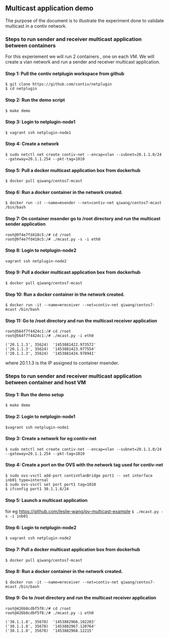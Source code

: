 ## Multicast application demo
The purpose of the document is to illustrate the experiment done to validate
multicast in a contiv network.

### Steps to run sender and receiver multicast application between containers
For this experiement we will run 2 containers , one on each VM. We will create a vlan network
and run a sender and receiver multicast application.

#### Step 1: Pull the contiv netplugin workspace from github
```
$ git clone https://github.com/contiv/netplugin
$ cd netplugin
```

#### Step 2: Run the demo script
`$ make demo`

#### Step 3: Login to netplugin-node1
`$ vagrant ssh netplugin-node1`

#### Step 4: Create a network
`$ sudo netctl net create contiv-net --encap=vlan --subnet=20.1.1.0/24 --gateway=20.1.1.254 --pkt-tag=1010`

#### Step 5: Pull a docker multicast application box from dockerhub
`$ docker pull qiwang/centos7-mcast`

#### Step 6: Run a docker container in the network created.
`$ docker run -it --name=msender --net=contiv-net qiwang/centos7-mcast /bin/bash`

#### Step 7: On container msender go to /root directory and run the multicast sender application
```
root@9f4e7fd418c5:/# cd /root
root@9f4e7fd418c5:/# ./mcast.py -s -i eth0
```
#### Step 8: Login to netplugin-node2
`vagrant ssh netplugin-node2`

#### Step 9: Pull a docker multicast application box from dockerhub
`$ docker pull qiwang/centos7-mcast`

#### Step 10: Run a docker container in the network created.
`$ docker run -it --name=mreceiver --net=contiv-net qiwang/centos7-mcast /bin/bash`

#### Step 11: Go to /root directory and run the multicast receiver application
```
root@564f7f4424c1:/# cd /root
root@564f7f4424c1:/# ./mcast.py -i eth0

('20.1.1.3', 35624)  '1453881422.973572'
('20.1.1.3', 35624)  '1453881423.977554'
('20.1.1.3', 35624)  '1453881424.978941'
```

where 20.1.1.3 is the IP assigned to container msender.


### Steps to run sender and receiver multicast application between container and host VM

#### Step 1: Run the demo setup
`$ make demo`

#### Step 2: Login to netplugin-node1
`$vagrant ssh netplugin-node1`

#### Step 3: Create a network for eg:contiv-net
`$ sudo netctl net create contiv-net --encap=vlan --subnet=20.1.1.0/24 --gateway=20.1.1.254 --pkt-tag=1010`

#### Step 4: Create a port on the OVS with the network tag used for contiv-net
```
$ sudo ovs-vsctl add-port contivVlanBridge port1 -- set interface inb01 type=internal
$ sudo ovs-vsctl set port port1 tag=1010
$ ifconfig port1 30.1.1.8/24
```

#### Step 5: Launch a multicast application
for eg https://github.com/leslie-wang/py-multicast-example
`$ ./mcast.py -s -i inb01`

#### Step 6: Login to netplugin-node2
`$ vagrant ssh netplugin-node2`

#### Step 7: Pull a docker multicast application box from dockerhub
`$ docker pull qiwang/centos7-mcast`

#### Step 8: Run a docker container in the network created.
`$ docker run -it --name=mreceiver --net=contiv-net qiwang/centos7-mcast /bin/bash`

#### Step 9: Go to /root directory and run the multicast receiver application
```
root@426b8cdbf5f8:/# cd /root
root@426b8cdbf5f8:/# ./mcast.py -i eth0

('30.1.1.8', 35678)  '1453882966.102203'
('30.1.1.8', 35678)  '1453882967.120764'
('30.1.1.8', 35678)  '1453882968.12215'
```
